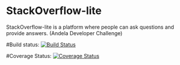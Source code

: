 # StackOverflow-lite
StackOverflow-lite is a platform where people can ask questions and provide answers. (Andela Developer Challenge)

#Build status: 
[![Build Status](https://travis-ci.com/TheoOkafor/StackOverflow-lite.svg)](https://travis-ci.com/TheoOkafor/StackOverflow-lite)

#Coverage Status:
[![Coverage Status](https://coveralls.io/repos/github/TheoOkafor/StackOverflow-lite/badge.svg)](https://coveralls.io/github/TheoOkafor/StackOverflow-lite)